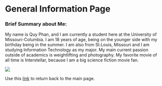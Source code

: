 <!DOCTYPE html>
<html>
  <body>
    <h1>General Information Page</h1>
    <h3>Brief Summary about Me:</h2>
    <p>My name is Quy Phan, and I am currently a student here at the University of Missouri-Columbia. I am 18 years of age, being on the younger side with my birthday being in the summer. I am also from St.Louis, Missouri and I am studying Information Technology as my major. My main current passion outside of academics is weightlifting and photography. My favorite movie of all time is Interstellar, because I am a big science fiction movie fan.</p>
    <img src="https://www.worldatlas.com/r/w960-q80/upload/d5/87/4c/shutterstock-1196389171.jpg">
    <p>Use this <a href=”README.md”>link</a> to return back to the main page.</p>
  </body>
</html>

